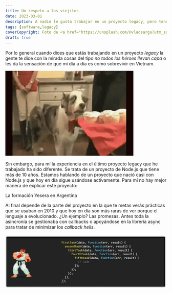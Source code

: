 ```yaml
---
title: Un respeto a los viejitos
date: 2023-03-01
description: A nadie le gusta trabajar en un proyecto legacy, pero tenemos que entender qué conlleva trabajar en un proyecto legacy.
tags: [software,legacy]
coverCopyright: Foto de <a href="https://unsplash.com/@vladsargu?utm_source=unsplash&utm_medium=referral&utm_content=creditCopyText">Vlad Sargu</a> en <a href="https://unsplash.com/es/fotos/ItphH2lGzuI?utm_source=unsplash&utm_medium=referral&utm_content=creditCopyText">Unsplash</a>
draft: true
---
```


Por lo general cuando dices que estás trabajando en un proyecto *legacy* la gente te dice con la mirada cosas del tipo *no todos los héroes llevan capa* o les da la sensación de que mi día a día es como sobrevivir en Vietnam.

![GIF de un perro con estrés post-traumático de Vietnam](/assets/images/blog/2023/un-respeto-a-los-viejitos/stains-vietnam.gif)

Sin embargo, para mí la experiencia en el último proyecto legacy que he trabajado ha sido diferente. Se trata de un proyecto de Node.js que tiene más de 10 años. Estamos hablando de un proyecto que nació casi con Node.js y que hoy en día sigue usándose activamente. Para mí no hay mejor manera de explicar este proyecto:

<img-caption src="/assets/images/blog/2023/un-respeto-a-los-viejitos/mountain-strata.jpeg" alt="Una montaña con diferentes estratos">
La formación Yesera en Argentina
</img-caption>

Al final depende de la parte del proyecto en la que te metas verás prácticas que se usaban en 2010 y que hoy en día son más raras de ver porque el lenguaje a evolucionado. ¿Un ejemplo? Las promesas. Antes toda la asincronía se gestionaba con callbacks o apoyándose en la librería async para tratar de minimizar los *callback hells*.

![GIF de Ryu provocando los callback hell con un hadoken](/assets/images/blog/2023/un-respeto-a-los-viejitos/callback-hadoken.gif)
